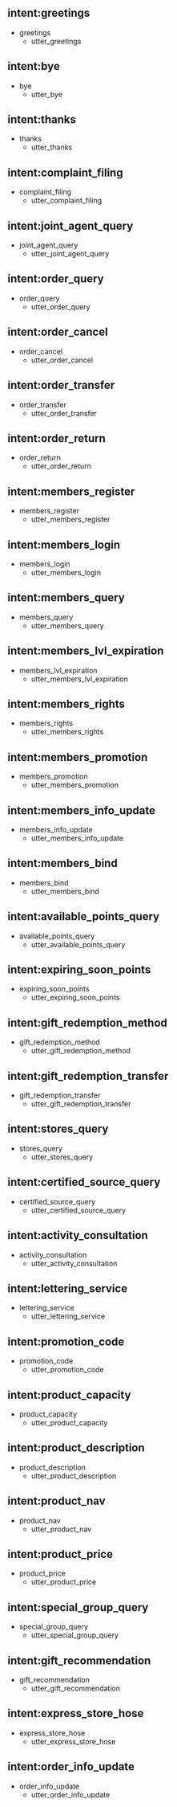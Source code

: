 
## intent:greetings
* greetings
  - utter_greetings
## intent:bye
* bye
  - utter_bye
## intent:thanks
* thanks
  - utter_thanks
## intent:complaint_filing
* complaint_filing
  - utter_complaint_filing
## intent:joint_agent_query
* joint_agent_query
  - utter_joint_agent_query
## intent:order_query
* order_query
  - utter_order_query
## intent:order_cancel
* order_cancel
  - utter_order_cancel
## intent:order_transfer
* order_transfer
  - utter_order_transfer
## intent:order_return
* order_return
  - utter_order_return
## intent:members_register
* members_register
  - utter_members_register
## intent:members_login
* members_login
  - utter_members_login
## intent:members_query
* members_query
  - utter_members_query
## intent:members_lvl_expiration
* members_lvl_expiration
  - utter_members_lvl_expiration
## intent:members_rights
* members_rights
  - utter_members_rights
## intent:members_promotion
* members_promotion
  - utter_members_promotion
## intent:members_info_update
* members_info_update
  - utter_members_info_update
## intent:members_bind
* members_bind
  - utter_members_bind
## intent:available_points_query
* available_points_query
  - utter_available_points_query
## intent:expiring_soon_points
* expiring_soon_points
  - utter_expiring_soon_points
## intent:gift_redemption_method
* gift_redemption_method
  - utter_gift_redemption_method
## intent:gift_redemption_transfer
* gift_redemption_transfer
  - utter_gift_redemption_transfer
## intent:stores_query
* stores_query
  - utter_stores_query
## intent:certified_source_query
* certified_source_query
  - utter_certified_source_query
## intent:activity_consultation
* activity_consultation
  - utter_activity_consultation
## intent:lettering_service
* lettering_service
  - utter_lettering_service
## intent:promotion_code
* promotion_code
  - utter_promotion_code
## intent:product_capacity
* product_capacity
  - utter_product_capacity
## intent:product_description
* product_description
  - utter_product_description
## intent:product_nav
* product_nav
  - utter_product_nav
## intent:product_price
* product_price
  - utter_product_price
## intent:special_group_query
* special_group_query
  - utter_special_group_query
## intent:gift_recommendation
* gift_recommendation
  - utter_gift_recommendation
## intent:express_store_hose
* express_store_hose
  - utter_express_store_hose
## intent:order_info_update
* order_info_update
  - utter_order_info_update